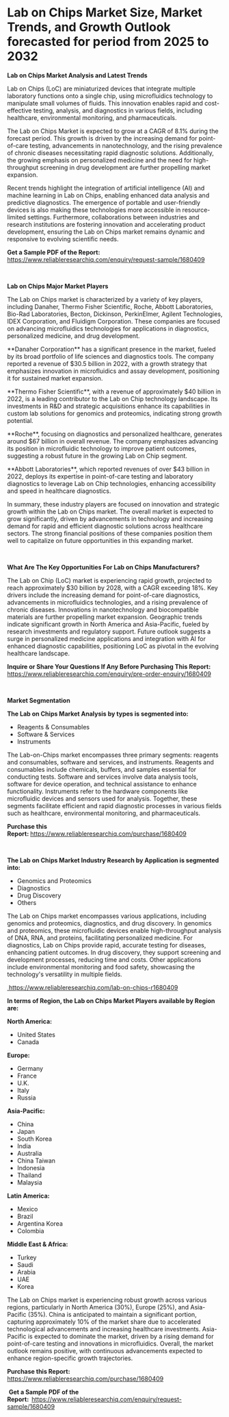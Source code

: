 <p><h1>Lab on Chips Market Size, Market Trends, and Growth Outlook forecasted for period from 2025 to 2032</h1></p><p><strong>Lab on Chips Market Analysis and Latest Trends</strong></p>
<p><p>Lab on Chips (LoC) are miniaturized devices that integrate multiple laboratory functions onto a single chip, using microfluidics technology to manipulate small volumes of fluids. This innovation enables rapid and cost-effective testing, analysis, and diagnostics in various fields, including healthcare, environmental monitoring, and pharmaceuticals.</p><p>The Lab on Chips Market is expected to grow at a CAGR of 8.1% during the forecast period. This growth is driven by the increasing demand for point-of-care testing, advancements in nanotechnology, and the rising prevalence of chronic diseases necessitating rapid diagnostic solutions. Additionally, the growing emphasis on personalized medicine and the need for high-throughput screening in drug development are further propelling market expansion.</p><p>Recent trends highlight the integration of artificial intelligence (AI) and machine learning in Lab on Chips, enabling enhanced data analysis and predictive diagnostics. The emergence of portable and user-friendly devices is also making these technologies more accessible in resource-limited settings. Furthermore, collaborations between industries and research institutions are fostering innovation and accelerating product development, ensuring the Lab on Chips market remains dynamic and responsive to evolving scientific needs.</p></p>
<p><strong>Get a Sample PDF of the Report:&nbsp;</strong> <a href="https://www.reliableresearchiq.com/enquiry/request-sample/1680409?utm_campaign=1170&utm_medium=2&utm_source=Github&utm_content=ia&utm_term=12042025&utm_id=lab-on-chips">https://www.reliableresearchiq.com/enquiry/request-sample/1680409</a></p>
<p>&nbsp;</p>
<p><strong>Lab on Chips Major Market Players</strong></p>
<p><p>The Lab on Chips market is characterized by a variety of key players, including Danaher, Thermo Fisher Scientific, Roche, Abbott Laboratories, Bio-Rad Laboratories, Becton, Dickinson, PerkinElmer, Agilent Technologies, IDEX Corporation, and Fluidigm Corporation. These companies are focused on advancing microfluidics technologies for applications in diagnostics, personalized medicine, and drug development.</p><p>**Danaher Corporation** has a significant presence in the market, fueled by its broad portfolio of life sciences and diagnostics tools. The company reported a revenue of $30.5 billion in 2022, with a growth strategy that emphasizes innovation in microfluidics and assay development, positioning it for sustained market expansion.</p><p>**Thermo Fisher Scientific**, with a revenue of approximately $40 billion in 2022, is a leading contributor to the Lab on Chip technology landscape. Its investments in R&D and strategic acquisitions enhance its capabilities in custom lab solutions for genomics and proteomics, indicating strong growth potential.</p><p>**Roche**, focusing on diagnostics and personalized healthcare, generates around $67 billion in overall revenue. The company emphasizes advancing its position in microfluidic technology to improve patient outcomes, suggesting a robust future in the growing Lab on Chip segment.</p><p>**Abbott Laboratories**, which reported revenues of over $43 billion in 2022, deploys its expertise in point-of-care testing and laboratory diagnostics to leverage Lab on Chip technologies, enhancing accessibility and speed in healthcare diagnostics.</p><p>In summary, these industry players are focused on innovation and strategic growth within the Lab on Chips market. The overall market is expected to grow significantly, driven by advancements in technology and increasing demand for rapid and efficient diagnostic solutions across healthcare sectors. The strong financial positions of these companies position them well to capitalize on future opportunities in this expanding market.</p></p>
<p>&nbsp;</p>
<p><strong>What Are The Key Opportunities For Lab on Chips Manufacturers?</strong></p>
<p><p>The Lab on Chip (LoC) market is experiencing rapid growth, projected to reach approximately $30 billion by 2028, with a CAGR exceeding 18%. Key drivers include the increasing demand for point-of-care diagnostics, advancements in microfluidics technologies, and a rising prevalence of chronic diseases. Innovations in nanotechnology and biocompatible materials are further propelling market expansion. Geographic trends indicate significant growth in North America and Asia-Pacific, fueled by research investments and regulatory support. Future outlook suggests a surge in personalized medicine applications and integration with AI for enhanced diagnostic capabilities, positioning LoC as pivotal in the evolving healthcare landscape.</p></p>
<p><strong>Inquire or Share Your Questions If Any Before Purchasing This Report:</strong> <a href="https://www.reliableresearchiq.com/enquiry/pre-order-enquiry/1680409?utm_campaign=1170&utm_medium=2&utm_source=Github&utm_content=ia&utm_term=12042025&utm_id=lab-on-chips">https://www.reliableresearchiq.com/enquiry/pre-order-enquiry/1680409</a></p>
<p>&nbsp;</p>
<p><strong>Market Segmentation</strong></p>
<p><strong>The Lab on Chips Market Analysis by types is segmented into:</strong></p>
<p><ul><li>Reagents & Consumables</li><li>Software & Services</li><li>Instruments</li></ul></p>
<p><p>The Lab-on-Chips market encompasses three primary segments: reagents and consumables, software and services, and instruments. Reagents and consumables include chemicals, buffers, and samples essential for conducting tests. Software and services involve data analysis tools, software for device operation, and technical assistance to enhance functionality. Instruments refer to the hardware components like microfluidic devices and sensors used for analysis. Together, these segments facilitate efficient and rapid diagnostic processes in various fields such as healthcare, environmental monitoring, and pharmaceuticals.</p></p>
<p><strong>Purchase this Report:&nbsp;</strong><a href="https://www.reliableresearchiq.com/purchase/1680409?utm_campaign=1170&utm_medium=2&utm_source=Github&utm_content=ia&utm_term=12042025&utm_id=lab-on-chips">https://www.reliableresearchiq.com/purchase/1680409</a></p>
<p>&nbsp;</p>
<p><strong>The Lab on Chips Market Industry Research by Application is segmented into:</strong></p>
<p><ul><li>Genomics and Proteomics</li><li>Diagnostics</li><li>Drug Discovery</li><li>Others</li></ul></p>
<p><p>The Lab on Chips market encompasses various applications, including genomics and proteomics, diagnostics, and drug discovery. In genomics and proteomics, these microfluidic devices enable high-throughput analysis of DNA, RNA, and proteins, facilitating personalized medicine. For diagnostics, Lab on Chips provide rapid, accurate testing for diseases, enhancing patient outcomes. In drug discovery, they support screening and development processes, reducing time and costs. Other applications include environmental monitoring and food safety, showcasing the technology's versatility in multiple fields.</p></p>
<p><a href="https://www.reliableresearchiq.com/lab-on-chips-r1680409?utm_campaign=1170&utm_medium=2&utm_source=Github&utm_content=ia&utm_term=12042025&utm_id=lab-on-chips">&nbsp;https://www.reliableresearchiq.com/lab-on-chips-r1680409</a></p>
<p><strong>In terms of Region, the Lab on Chips Market Players available by Region are:</strong></p>
<p>
    <p> <strong> North America: </strong>
        <ul>
            <li>United States</li>
            <li>Canada</li>
        </ul>
        </p> 
    <p> <strong> Europe: </strong>
        <ul>
            <li>Germany</li>
            <li>France</li>
            <li>U.K.</li>
            <li>Italy</li>
            <li>Russia</li>
        </ul>
        </p> 
    <p> <strong> Asia-Pacific: </strong>
        <ul>
            <li>China</li>
            <li>Japan</li>
            <li>South Korea</li>
            <li>India</li>
            <li>Australia</li>
            <li>China Taiwan</li>
            <li>Indonesia</li>
            <li>Thailand</li>
            <li>Malaysia</li>
        </ul>
        </p> 
    <p> <strong> Latin America: </strong>
        <ul>
            <li>Mexico</li>
            <li>Brazil</li>
            <li>Argentina Korea</li>
            <li>Colombia</li>
        </ul>
        </p> 
    <p> <strong> Middle East & Africa: </strong>
        <ul>
            <li>Turkey</li>
            <li>Saudi</li>
            <li>Arabia</li>
            <li>UAE</li>
            <li>Korea</li>
        </ul>
    </p>
    </p>
<p><p>The Lab on Chips market is experiencing robust growth across various regions, particularly in North America (30%), Europe (25%), and Asia-Pacific (35%). China is anticipated to maintain a significant portion, capturing approximately 10% of the market share due to accelerated technological advancements and increasing healthcare investments. Asia-Pacific is expected to dominate the market, driven by a rising demand for point-of-care testing and innovations in microfluidics. Overall, the market outlook remains positive, with continuous advancements expected to enhance region-specific growth trajectories.</p></p>
<p><strong>Purchase this Report: </strong><a href="https://www.reliableresearchiq.com/purchase/1680409?utm_campaign=1170&utm_medium=2&utm_source=Github&utm_content=ia&utm_term=12042025&utm_id=lab-on-chips">https://www.reliableresearchiq.com/purchase/1680409</a></p>
<p>&nbsp;<strong>Get a Sample PDF of the Report:&nbsp;&nbsp;</strong><a href="https://www.reliableresearchiq.com/enquiry/request-sample/1680409?utm_campaign=1170&utm_medium=2&utm_source=Github&utm_content=ia&utm_term=12042025&utm_id=lab-on-chips">https://www.reliableresearchiq.com/enquiry/request-sample/1680409</a></p>
<p><strong></strong></p>
<p><p></p><p></p><p></p></p>